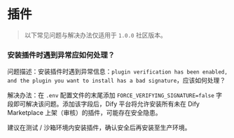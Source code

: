 # 插件

> 以下常见问题与解决办法仅适用于 `1.0.0` 社区版本。

### 安装插件时遇到异常应如何处理？


问题描述：安装插件时遇到异常信息：`plugin verification has been enabled, and the plugin you want to install has a bad signature`，应该如何处理？

解决办法：在 `.env` 配置文件的末尾添加 `FORCE_VERIFYING_SIGNATURE=false` 字段即可解决该问题。添加该字段后，Dify 平台将允许安装所有未在 Dify Marketplace 上架（审核）的插件，可能存在安全隐患。

建议在测试 / 沙箱环境内安装插件，确认安全后再安装至生产环境。
